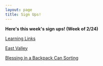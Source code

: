 ```yaml
---
layout: page
title: Sign Ups!
---
```



**Here's this week's sign ups! (Week of 2/24)**

[Learning Links](https://www.signupgenius.com/go/30e0b4aa5ad2fa7fe3-learning11)

[East Valley](https://www.signupgenius.com/go/30e0b4aa5ad2fa7fe3-east)

[Blessing in a Backpack Can Sorting](https://www.signupgenius.com/go/30e0b4aa5ad2fa7fe3-cansorting)

